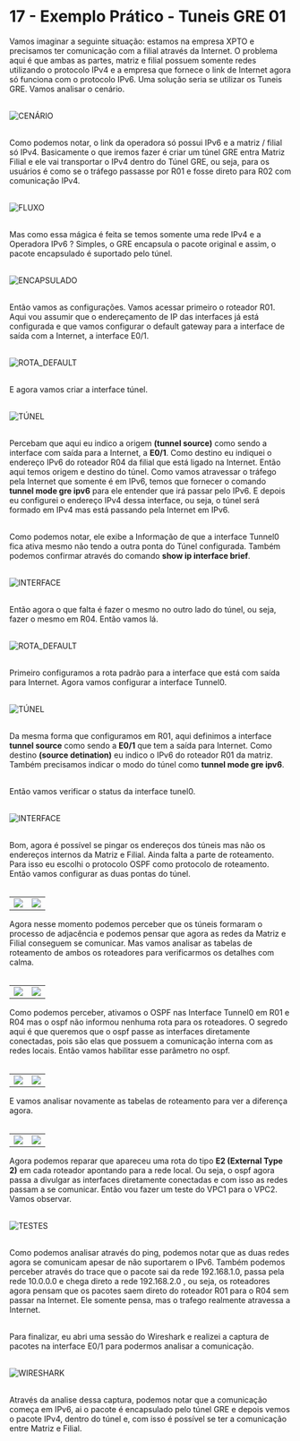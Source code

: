 # 17 - Exemplo Prático - Tuneis GRE 01

Vamos imaginar a seguinte situação: estamos na empresa XPTO e precisamos ter comunicação com a filial através da Internet. O problema aqui é que ambas as partes, matriz e filial possuem somente redes utilizando o protocolo IPv4 e a empresa que fornece o link de Internet agora só funciona com o protocolo IPv6. Uma solução seria se utilizar os Tuneis GRE. Vamos analisar o cenário.<br></br>

![CENÁRIO](Imagens/cenario.png) <br></br>

Como podemos notar, o link da operadora só possui IPv6 e a matriz / filial só IPv4. Basicamente o que iremos fazer é criar um túnel GRE entra Matriz Filial e ele vai transportar o IPv4 dentro do Túnel GRE, ou seja, para os usuários é como se o tráfego passasse por R01 e fosse direto para R02 com comunicação IPv4. <br></br>

![FLUXO](Imagens/fluxo.png) <br></br>

Mas como essa mágica é feita se temos somente uma rede IPv4 e a Operadora IPv6 ?  Simples, o GRE encapsula o pacote original e assim, o pacote encapsulado é suportado pelo túnel. <br><br> 

![ENCAPSULADO](Imagens/encapsulado.png) <br></br>

Então vamos as configurações. Vamos acessar primeiro o roteador R01. Aqui vou assumir que o endereçamento de IP das interfaces já está configurada e que vamos configurar o default gateway para a interface de saída com a Internet, a interface E0/1. <br></br>

![ROTA_DEFAULT](Imagens/R01/01.png) <br></br>

E agora vamos criar a interface túnel. <br></br>

![TÚNEL](Imagens/R01/02.png) <br></br>

Percebam que aqui eu indico a origem **(tunnel source)** como sendo a interface com saída para a Internet, a **E0/1**. Como destino eu indiquei o endereço IPv6 do roteador R04 da filial que está ligado na Internet. Então aqui temos origem e destino do túnel. Como vamos atravessar o tráfego pela Internet que somente é em IPv6, temos que fornecer o comando **tunnel mode gre ipv6** para ele entender que irá passar pelo IPv6. E depois eu configurei o endereço IPv4 dessa interface, ou seja, o túnel será formado em IPv4 mas está passando pela Internet em IPv6. <br></br>

Como podemos notar, ele exibe a Informação de que a interface Tunnel0 fica ativa mesmo não tendo a outra ponta do Túnel configurada. Também podemos confirmar através do comando **show ip interface brief**. <br></br>

![INTERFACE](Imagens/R01/03.png) <br></br>

Então agora o que falta é fazer o mesmo no outro lado do túnel, ou seja, fazer o mesmo em R04. Então vamos lá. <br></br>

![ROTA_DEFAULT](Imagens/R04/01.png) <br></br> 

Primeiro configuramos a rota padrão para a interface que está com saída para Internet. Agora vamos configurar a interface Tunnel0. <br></br>

![TÚNEL](Imagens/R04/02.png) <br></br>

Da mesma forma que configuramos em R01, aqui definimos a interface **tunnel source** como sendo a **E0/1** que tem a saída para Internet. Como destino **(source detination)** eu indico o IPv6 do roteador R01 da matriz. Também precisamos indicar o modo do túnel como **tunnel mode gre ipv6**. <br></br>

Então vamos verificar o status da interface tunel0. <br></br>

![INTERFACE](Imagens/R04/03.png) <br></br>

Bom, agora é possível se pingar os endereços dos túneis mas não os endereços internos da Matriz e Filial. Ainda falta a parte de roteamento. Para isso eu escolhi o protocolo OSPF como protocolo de roteamento. Então vamos configurar as duas pontas do túnel. <br></br>

<Table>
      <TR>
          <Td width="50%"><img src="Imagens\R01\04.png"> </img> </Td>
          <Td width="50%"><img src="Imagens\R04\04.png"> </img> </Td>
      </TR>
</Table>

Agora nesse momento podemos perceber que os túneis formaram o processo de adjacência e podemos pensar que agora as redes da Matriz e Filial conseguem se comunicar. Mas vamos analisar as tabelas de roteamento de ambos os roteadores para verificarmos os detalhes com calma. <br></br>

<Table>
      <TR>
          <Td width="50%"><img src="Imagens\R01\05.png"> </img> </Td>
          <Td width="50%"><img src="Imagens\R04\05.png"> </img> </Td>
      </TR>
</Table>

Como podemos perceber, ativamos o OSPF nas Interface Tunnel0 em R01 e R04 mas o ospf não informou nenhuma rota para os roteadores. O segredo aqui é que queremos que o ospf passe as interfaces diretamente conectadas, pois são elas que possuem a comunicação interna com as redes locais. Então vamos habilitar esse parâmetro no ospf. <br></br>

<Table>
      <TR>
          <Td width="50%"><img src="Imagens\R01\06.png"> </img> </Td>
          <Td width="50%"><img src="Imagens\R04\06.png"> </img> </Td>
      </TR>
</Table>

E vamos analisar novamente as tabelas de roteamento para ver a diferença agora. <br></br>

<Table>
      <TR>
          <Td width="50%"><img src="Imagens\R01\07.png"> </img> </Td>
          <Td width="50%"><img src="Imagens\R04\07.png"> </img> </Td>
      </TR>
</Table>

Agora podemos reparar que apareceu uma rota do tipo **E2 (External Type 2)** em cada roteador apontando para a rede local. Ou seja, o ospf agora passa a divulgar as interfaces diretamente conectadas e com isso as redes passam a se comunicar. Então vou fazer um teste do VPC1 para o VPC2. Vamos observar. <br></br>

![TESTES](Imagens/testes.png) <br></br>

Como podemos analisar através do ping, podemos notar que as duas redes agora se comunicam apesar de não suportarem o IPv6. Também podemos perceber através do trace que o pacote sai da rede 192.168.1.0, passa pela rede 10.0.0.0 e chega direto a rede 192.168.2.0 ,  ou seja, os roteadores agora pensam que os pacotes saem direto do roteador R01 para o R04 sem passar na Internet. Ele somente pensa, mas o trafego realmente atravessa a Internet. <br></br>

Para finalizar, eu abri uma sessão do Wireshark e realizei a captura de pacotes na interface E0/1 para podermos analisar a comunicação. <br></br>

![WIRESHARK](Imagens/wireshark.png) <br></br>

Através da analise dessa captura, podemos notar que a comunicação começa em IPv6, ai o pacote é encapsulado pelo túnel GRE e depois vemos o pacote IPv4, dentro do túnel e, com isso é possível se ter a comunicação entre Matriz e Filial.